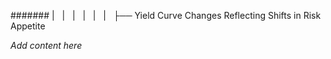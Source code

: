 ####### |   |   |   |   |   |   ├── Yield Curve Changes Reflecting Shifts in Risk Appetite

*Add content here*